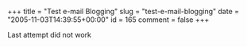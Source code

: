 +++
title = "Test e-mail Blogging"
slug = "test-e-mail-blogging"
date = "2005-11-03T14:39:55+00:00"
id = 165
comment = false
+++

Last attempt did not work
